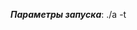 ___Параметры запуска___:  ./a -t <Title> [-species <3>] [-dim <1>] [-al <0.400000>] [-points <512>] [-a <2.000000>]
[-b <b [Species]>...] [-dvec <d [Species]>...] [-dmat <d' [Species * Species]>...] [-sw <sigma w [Species * Species]>...] [-sm <sigma m [Species]>...]  
___Запуск___: ./a -t file3 -dim 1 -al 0.300000 -points 4096 -a 3.000000 -b 0.399 0.4 0.401 -dvec 0.2 0.2 0.2 -dmat 0.001 0.001 0.001 0.001 0.001 0.001 0.001 0.001 0.001 -sw 0.04 0.04 0.04 0.04 0.04 0.04 0.04 0.04 0.04 -sm 0.04 0.04 0.04
